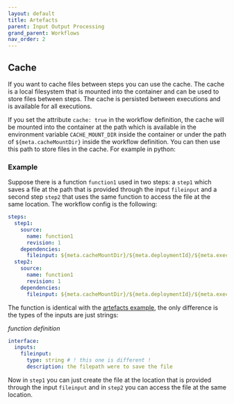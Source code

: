 ```yaml
---
layout: default
title: Artefacts
parent: Input Output Processing
grand_parent: Workflows
nav_order: 2
---
```


## Cache

If you want to cache files between steps you can use the cache. The cache is a local filesystem that is mounted into the container and can be used to store files between steps. The cache is persisted between executions and is available for all executions.

If you set the attribute `cache: true` in the workflow definition, the cache will be mounted into the container at the path which is available in the environment variable `CACHE_MOUNT_DIR` inside the container or under the path of `${meta.cacheMountDir}` inside the workflow definition. You can then use this path to store files in the cache. For example in python:

### Example

Suppose there is a function `function1` used in two steps: a `step1` which saves a file at the path that is provided through the input `fileinput` and a second step `step2` that uses the same function to access the file at the same location. The workflow config is the following:

```yaml
steps:
  step1:
    source:
      name: function1
      revision: 1
    dependencies:
      fileinput: ${meta.cacheMountDir}/${meta.deploymentId}/${meta.executionId}/file.txt
  step2:
    source:
      name: function1
      revision: 1
    dependencies:
      fileinput: ${meta.cacheMountDir}/${meta.deploymentId}/${meta.executionId}/file.txt
```

The function is identical with the [artefacts example](./artefacts.md), the only difference is the types of the inputs are just strings:

_function definition_

```yaml
interface:
  inputs:
    fileinput:
      type: string # ! this one is different !
      description: the filepath were to save the file
```

Now in `step1` you can just create the file at the location that is provided through the input `fileinput` and in `step2` you can access the file at the same location.
